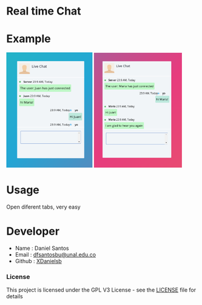 Real time Chat
==============


Example
=======

<img src="assets/juan.png" width="45%">
<img src="assets/maria.png" width="46%">


Usage
=====

Open diferent tabs, very easy

Developer
=========

* Name : Daniel Santos
* Email : dfsantosbu@unal.edu.co
* Github : [XDanielsb](https://github.com/xdanielsb)



### License
This project is licensed under the GPL V3 License - see the [LICENSE](LICENSE) file for details